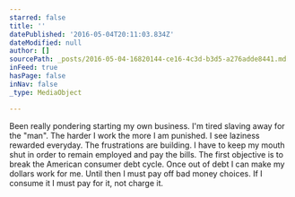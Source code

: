 ```yaml
---
starred: false
title: ''
datePublished: '2016-05-04T20:11:03.834Z'
dateModified: null
author: []
sourcePath: _posts/2016-05-04-16820144-ce16-4c3d-b3d5-a276adde8441.md
inFeed: true
hasPage: false
inNav: false
_type: MediaObject

---
```

Been really pondering starting my own business. I'm tired slaving away for the "man". The harder I work the more I am punished. I see laziness rewarded everyday. The frustrations are building. I have to keep my mouth shut in order to remain employed and pay the bills. The first objective is to break the American consumer debt cycle. Once out of debt I can make my dollars work for me. Until then I must pay off bad money choices. If I consume it I must pay for it, not charge it.